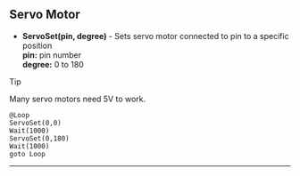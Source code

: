 ## Servo Motor

- **ServoSet(pin, degree)** - Sets servo motor connected to pin to a specific position<br>
**pin:** pin number  <br>
**degree:**  0 to 180

> [!TIP] 
> Many servo motors need 5V to work.

```basic
@Loop
ServoSet(0,0)
Wait(1000)
ServoSet(0,180)
Wait(1000)
goto Loop
```
---